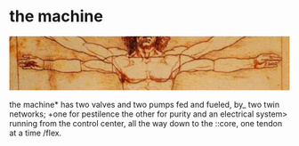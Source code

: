 # the machine
![the machine](images/the%20machine.jpeg)

the machine*
has two valves
and two pumps
fed and fueled, by_
two twin networks; 
+one for pestilence
the other for purity
and an electrical system>
running from 
the control center,
all the way down 
to the ::core,
one tendon
at a time
/flex.
